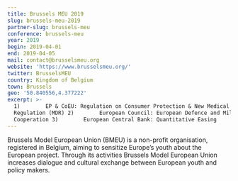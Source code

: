 ```yaml
---
title: Brussels MEU 2019
slug: brussels-meu-2019
partner-slug: brussels-meu
conference: brussels-meu
year: 2019
begin: 2019-04-01
end: 2019-04-05
mail: contact@brusselsmeu.org
website: 'https://www.brusselsmeu.org/'
twitter: BrusselsMEU
country: Kingdom of Belgium
town: Brussels
geo: '50.840556,4.377222'
excerpt: >-
  1)        EP & CoEU: Regulation on Consumer Protection & New Medical Device
  Regulation (MDR) 2)        European Council: European Defence and Military
  Cooperation 3)        European Central Bank: Quantitative Easing
---
```

Brussels Model European Union (BMEU) is a non-profit organisation, registered in Belgium, aiming to sensitize Europe’s youth about the European project. Through its activities Brussels Model European Union increases dialogue and cultural exchange between European youth and policy makers.
